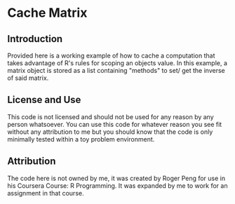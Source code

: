 Cache Matrix
============

## Introduction
Provided here is a working example of how to cache a computation that takes advantage of R's rules for scoping an objects value. In this example, a matrix object is stored as a list containing "methods" to set/ get the inverse of said matrix.

## License and Use
This code is not licensed and should not be used for any reason by any person whatsoever. You can use this code for whatever reason you see fit without any attribution to me but you should know that the code is only minimally tested within a toy problem environment.

## Attribution
The code here is not owned by me, it was created by Roger Peng for use in his Coursera Course: R Programming. It was expanded by me to work for an assignment in that course.
